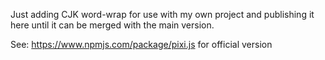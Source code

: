 Just adding CJK word-wrap for use with my own project and publishing it here until it can be merged with the main version.

See: https://www.npmjs.com/package/pixi.js for official version
